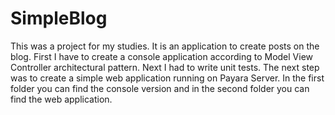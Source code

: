 # SimpleBlog
This was a project for my studies. It is an application to create posts on the blog. First I have to create a console application according to Model View Controller architectural pattern. Next I had to write unit tests.
The next step was to create a simple web application running on Payara Server. In the first folder you can find the console version and in the second folder you can find the web application.
 
